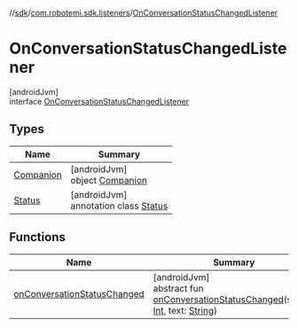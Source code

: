 //[sdk](../../../index.md)/[com.robotemi.sdk.listeners](../index.md)/[OnConversationStatusChangedListener](index.md)

# OnConversationStatusChangedListener

[androidJvm]\
interface [OnConversationStatusChangedListener](index.md)

## Types

| Name | Summary |
|---|---|
| [Companion](-companion/index.md) | [androidJvm]<br>object [Companion](-companion/index.md) |
| [Status](-status/index.md) | [androidJvm]<br>annotation class [Status](-status/index.md) |

## Functions

| Name | Summary |
|---|---|
| [onConversationStatusChanged](on-conversation-status-changed.md) | [androidJvm]<br>abstract fun [onConversationStatusChanged](on-conversation-status-changed.md)(status: [Int](https://kotlinlang.org/api/latest/jvm/stdlib/kotlin/-int/index.html), text: [String](https://kotlinlang.org/api/latest/jvm/stdlib/kotlin/-string/index.html)) |
